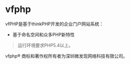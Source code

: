 vfphp
===============

vfPHP是基于thinkPHP开发的企业门户网站系统：

 + 基于命名空间和众多PHP新特性


>运行环境要求PHP5.4以上。


vfphp® 商标和著作权所有者为深圳微发现网络科技有限公司。

